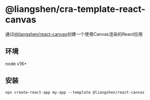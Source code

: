 # @liangshen/cra-template-react-canvas

通过[@liangshen/react-canvas](https://www.npmjs.com/package/@liangshen/react-canvas)创建一个使用Canvas渲染的React应用


## 环境

node v16+

## 安装

```
npx create-react-app my-app --template @liangshen/react-canvas 
```
